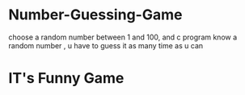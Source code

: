 # Number-Guessing-Game
choose a random number between 1 and 100, and c program know a random number , u have to guess it as many time as  u can
# IT's Funny Game
